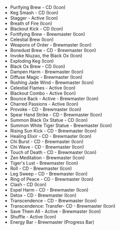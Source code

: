 - Purifying Brew - CD (Icon)
- Keg Smash - CD (Icon)
- Stagger - Active (Icon)
- Breath of Fire (Icon)
- Blackout Kick - CD (Icon)
- Fortifying Brew - Brewmaster (Icon)
- Celestial Brew (Icon)
- Weapons of Order - Brewmaster (Icon)
- Bonedust Brew - CD - Brewmaster (Icon)
- Invoke Niuzao, the Black Ox (Icon)
- Exploding Keg (Icon)
- Black Ox Brew - CD (Icon)
- Dampen Harm - Brewmaster (Icon)
- Diffuse Magic - Brewmaster (Icon)
- Rushing Jade Wind - Brewmaster (Icon)
- Celestial Flames - Active (Icon)
- Blackout Combo - Active (Icon)
- Bounce Back - Active - Brewmaster (Icon)
- Charred Passions - Active (Icon)
- Provoke - CD - Brewmaster (Icon)
- Spear Hand Strike - CD - Brewmaster (Icon)
- Summon Black Ox Statue - CD (Icon)
- Summon White Tiger Statue - Brewmaster (Icon)
- Rising Sun Kick - CD - Brewmaster (Icon)
- Healing Elixir - CD - Brewmaster (Icon)
- Chi Burst - CD - Brewmaster (Icon)
- Chi Wave - CD - Brewmaster (Icon)
- Touch of Death - CD - Brewmaster (Icon)
- Zen Meditation - Brewmaster (Icon)
- Tiger's Lust - Brewmaster (Icon)
- Roll - CD - Brewmaster (Icon)
- Leg Sweep - CD - Brewmaster (Icon)
- Ring of Peace - CD - Brewmaster (Icon)
- Clash - CD (Icon)
- Expel Harm - CD - Brewmaster (Icon)
- Detox - CD - Brewmaster (Icon)
- Transcendence - CD - Brewmaster (Icon)
- Transcendence: Transfer- CD - Brewmaster (Icon)
- Save Them All - Active - Brewmaster (Icon)
- Shuffle - Active (Icon)
- Energy Bar - Brewmaster (Progress Bar)